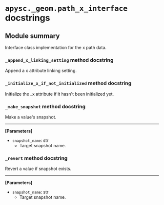 # `apysc._geom.path_x_interface` docstrings

## Module summary

Interface class implementation for the x path data.

### `_append_x_linking_setting` method docstring

Append a x attribute linking setting.

### `_initialize_x_if_not_initialized` method docstring

Initialize the _x attribute if it hasn't been initialized yet.

### `_make_snapshot` method docstring

Make a value's snapshot.<hr>

**[Parameters]**

- `snapshot_name`: str
  - Target snapshot name.

### `_revert` method docstring

Revert a value if snapshot exists.<hr>

**[Parameters]**

- `snapshot_name`: str
  - Target snapshot name.